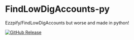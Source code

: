 # FindLowDigAccounts-py

Ezzpify/FindLowDigAccounts but worse and made in python!

[![GitHub Release](https://img.shields.io/github/v/release/olexon/FindLowDigAccounts-py?color=lg)](https://github.com/olexon/FindLowDigAccounts-py/releases/latest)

